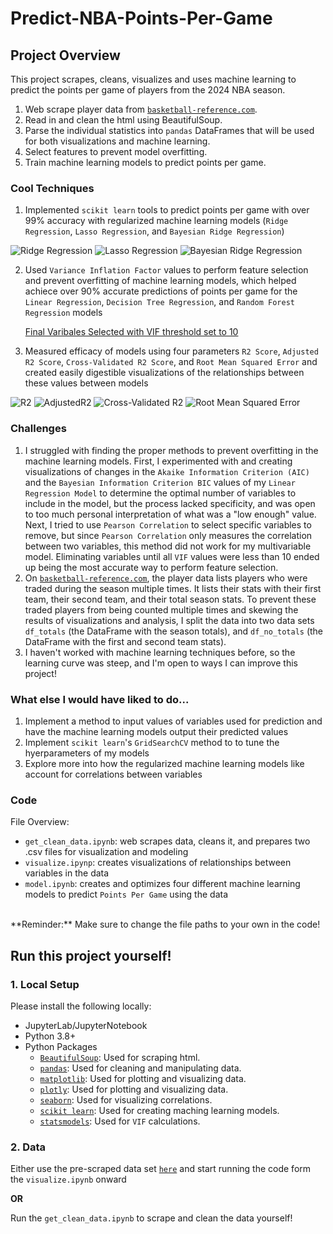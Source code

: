 # Predict-NBA-Points-Per-Game

## Project Overview
This project scrapes, cleans, visualizes and uses machine learning to predict the points per game of players from the 2024 NBA season. <br>
1. Web scrape player data from [`basketball-reference.com`](https://www.basketball-reference.com).<br>
2. Read in and clean the html using BeautifulSoup.<br>
3. Parse the individual statistics into `pandas` DataFrames that will be used for both visualizations and machine learning.<br>
4. Select features to prevent model overfitting.
5. Train machine learning models to predict points per game.<br>

### Cool Techniques
1. Implemented `scikit learn` tools to predict points per game with over 99% accuracy with regularized machine learning models (`Ridge Regression`, `Lasso Regression`, and `Bayesian Ridge Regression`) <br>

![Ridge Regression](./Visualizations/RidgePredictedPPGVSActualPPG.png)
![Lasso Regression](./Visualizations/LassoPredictedPPGVSActualPPG.png)
![Bayesian Ridge Regression](./Visualizations/BayesianPredictedPPGVSActualPPG.png)

2. Used `Variance Inflation Factor` values to perform feature selection and prevent overfitting of machine learning models, which helped achiece over 90% accurate predictions of points per game for the `Linear Regression`, `Decision Tree Regression`, and `Random Forest Regression` models

   [Final Varibales Selected with VIF threshold set to 10](./Visualizations/Variables<10VIF.csv)

3. Measured efficacy of models using four parameters `R2 Score`, `Adjusted R2 Score`, `Cross-Validated R2 Score`, and `Root Mean Squared Error` and created easily digestible visualizations of the relationships between these values between models
   
![R2](./Visualizations/R2.png)
![AdjustedR2](./Visualizations/AdjR2.png)
![Cross-Validated R2](./Visualizations/CVR2.png)
![Root Mean Squared Error](./Visualizations/RMSE.png)

### Challenges
1. I struggled with finding the proper methods to prevent overfitting in the machine learning models. First, I experimented with and creating visualizations of changes in the `Akaike Information Criterion (AIC)` and the `Bayesian Information Criterion BIC` values of my `Linear Regression Model` to determine the optimal number of variables to include in the model, but the process lacked specificity, and was open to too much personal interpretation of what was a "low enough" value. Next, I tried to use `Pearson Correlation` to select specific variables to remove, but since `Pearson Correlation` only measures the correlation between two variables, this method did not work for my multivariable model. Eliminating variables until all `VIF` values were less than 10 ended up being the most accurate way to perform feature selection.
2. On [`basketball-reference.com`](https://www.basketball-reference.com), the player data lists players who were traded during the season multiple times. It lists their stats with their first team, their second team, and their total season stats. To prevent these traded players from being counted multiple times and skewing the results of visualizations and analysis, I split the data into two data sets `df_totals` (the DataFrame with the season totals), and `df_no_totals` (the DataFrame with the first and second team stats).
3. I haven't worked with machine learning techniques before, so the learning curve was steep, and I'm open to ways I can improve this project!

### What else I would have liked to do...
1. Implement a method to input values of variables used for prediction and have the machine learning models output their predicted values
2. Implement `scikit learn`'s `GridSearchCV` method to to tune the hyerparameters of my models
3. Explore more into how the regularized machine learning models like account for correlations between variables

### Code
File Overview: <br>
   - `get_clean_data.ipynb`: web scrapes data, cleans it, and prepares two .csv files for visualization and modeling
   - `visualize.ipynp`: creates visualizations of relationships between variables in the data
   - `model.ipynb`: creates and optimizes four different machine learning models to predict  `Points Per Game` using the data
<br>
**Reminder:** Make sure to change the file paths to your own in the code!

## Run this project yourself!
### 1. Local Setup <br>

Please install the following locally:
   - JupyterLab/JupyterNotebook
   - Python 3.8+
   - Python Packages
      - [`BeautifulSoup`](https://www.crummy.com/software/BeautifulSoup/bs4/doc/): Used for scraping html.
      - [`pandas`](https://pandas.pydata.org/docs/index.html): Used for cleaning and manipulating data.
      - [`matplotlib`](https://matplotlib.org/stable/index.html): Used for plotting and visualizing data.
      - [`plotly`](https://plotly.com/python/): Used for plotting and visualizing data.
      - [`seaborn`](https://seaborn.pydata.org): Used for visualizing correlations.
      - [`scikit learn`](https://scikit-learn.org/stable/): Used for creating maching learning models.
      - [`statsmodels`](https://www.statsmodels.org/stable/index.html): Used for `VIF` calculations.

### 2. Data <br>

Either use the pre-scraped data set [`here`](https://drive.google.com/drive/folders/1Ywo_Pqlyr6psnKRL9X-ettpqIKeGAV_u?usp=share_link) and start running the code form the `visualize.ipynb` onward

**OR**

Run the `get_clean_data.ipynb` to scrape and clean the data yourself!
